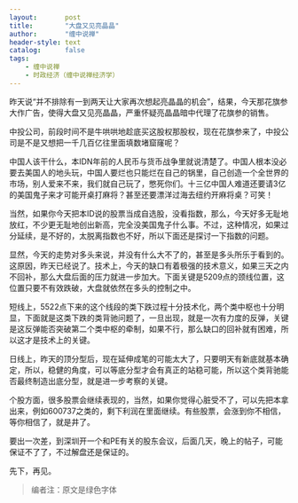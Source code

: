```yaml
---
layout:       post
title:        "大盘又见亮晶晶"
author:       "缠中说禅"
header-style: text
catalog:      false
tags:
    - 缠中说禅
    - 时政经济（缠中说禅经济学）
---
```


昨天说“并不排除有一到两天让大家再次想起亮晶晶的机会”，结果，今天那花旗参大作广告，使得大盘又见亮晶晶，严重怀疑亮晶晶暗中代理了花旗参的销售。



中投公司，前段时间不是牛哄哄地趁底买这股权那股权，现在花旗参来了，中投公司是不是又想把一千几百亿往里面填数堵窟窿呢？



中国人该干什么，本IDN年前的人民币与货币战争里就说清楚了。中国人根本没必要去美国人的地头玩，中国人要烂也只能烂在自己的锅里，自己创造一个全世界的市场，别人爱来不来，我们就自己玩了，憋死你们。十三亿中国人难道还要请3亿的美国鬼子来才可能开桌打麻将？甚至还要漂洋过海去纽约开麻将桌？可笑！



当然，如果你今天把本ID说的股票当成自选股，没看指数，那么，今天好多无耻地放红，不少更无耻地创出新高，完全没美国鬼子什么事。不过，这种情况，如果过分延续，是不好的，太脱离指数也不好，所以下面还是探讨一下指数的问题。



显然，今天的走势对多头来说，并没有什么大不了的，甚至是多头所乐于看到的。这原因，昨天已经说了。技术上，今天的缺口有着极强的技术意义，如果三天之内不回补，那么大盘后面的压力就进一步加大。下面关键是5209点的颈线位置，这位置只要不有效跌破，大盘就依然在多头的控制之中。



短线上，5522点下来的这个线段的类下跌过程十分技术化，两个类中枢也十分明显，下面就是这类下跌的类背驰问题了，一旦出现，就是一次有力度的反弹，关键是这反弹能否突破第二个类中枢的牵制，如果不行，那么缺口的回补就有困难，所以这才是技术上的关键。



日线上，昨天的顶分型后，现在延伸成笔的可能太大了，只要明天有新底就基本确定，所以，稳健的角度，可以等底分型才会有真正的站稳可能，所以这个类背驰能否最终制造出底分型，就是进一步考察的关键。



个股方面，很多股票会继续表现的，当然，如果你觉得心脏受不了，可以先把本拿出来，例如600737之类的，剩下利润在里面继续。有些股票，会涨到你不相信，等你相信了，就是井了。



要出一次差，到深圳开一个和PE有关的股东会议，后面几天，晚上的帖子，可能保证不了了，不过解盘还是保证的。



先下，再见。



> 编者注：原文是绿色字体
